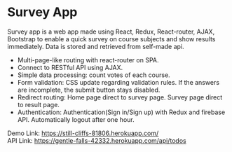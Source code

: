 # Survey App
Survey app is a web app made using React, Redux, React-router, AJAX, Bootstrap to enable a quick survey on course subjects and show results immediately. Data is stored and retrieved from self-made api.
- Multi-page-like routing with react-router on SPA.
- Connect to RESTful API using AJAX.
- Simple data processing: count votes of each course.
- Form validation: CSS update regarding validation rules. If the answers are incomplete, the submit button stays disabled.
- Redirect routing: Home page direct to survey page. Survey page direct to result page.
- Authentication: Authentication(Sign in/Sign up) with Redux and firebase API. Automatically logout after one hour.

Demo Link: https://still-cliffs-81806.herokuapp.com/ <br/>
API Link: https://gentle-falls-42332.herokuapp.com/api/todos
